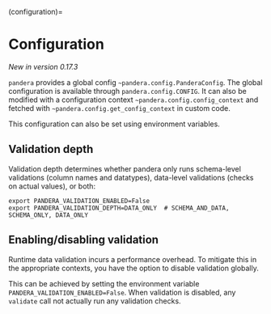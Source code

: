 (configuration)=

# Configuration

*New in version 0.17.3*

`pandera` provides a global config `~pandera.config.PanderaConfig`. The
global configuration is available through `pandera.config.CONFIG`. It can also
be modified with a configuration context `~pandera.config.config_context` and
fetched with `~pandera.config.get_config_context` in custom code.

This configuration can also be set using environment variables.

## Validation depth

Validation depth determines whether pandera only runs schema-level validations
(column names and datatypes), data-level validations (checks on actual values),
or both:

```
export PANDERA_VALIDATION_ENABLED=False
export PANDERA_VALIDATION_DEPTH=DATA_ONLY  # SCHEMA_AND_DATA, SCHEMA_ONLY, DATA_ONLY
```

## Enabling/disabling validation

Runtime data validation incurs a performance overhead. To mitigate this in the
appropriate contexts, you have the option to disable validation globally.

This can be achieved by setting the environment variable
`PANDERA_VALIDATION_ENABLED=False`. When validation is disabled, any
`validate` call not actually run any validation checks.
